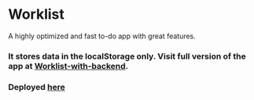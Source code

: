 # Worklist
A highly optimized and fast to-do app with great features.
### It stores data in the localStorage only. Visit full version of the app at [Worklist-with-backend](https://github.com/Suman-Jaiswal/worklist-with-backend).
### Deployed [here](https://worklist-plan.netlify.app/)

